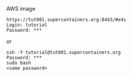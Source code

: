 AWS image

```
https://tut001.supercontainers.org:8443/#e4s
Login: tutorial
Password: ***
```
or
```
ssh -Y tutorial@tut001.supercontainers.org
Password: ***
sudo bash
<same password>
```
